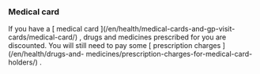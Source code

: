 ###  Medical card

If you have a [ medical card ](/en/health/medical-cards-and-gp-visit-
cards/medical-card/) , drugs and medicines prescribed for you are discounted.
You will still need to pay some [ prescription charges ](/en/health/drugs-and-
medicines/prescription-charges-for-medical-card-holders/) .
